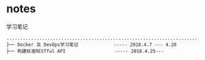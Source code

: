 # notes
学习笔记

    ...............................................................................
    ├── Docker 及 DevOps学习笔记             ----- 2018.4.7 --- 4.20
    ├── 构建标准RESTful API                  ----- 2018.4.25--- 

